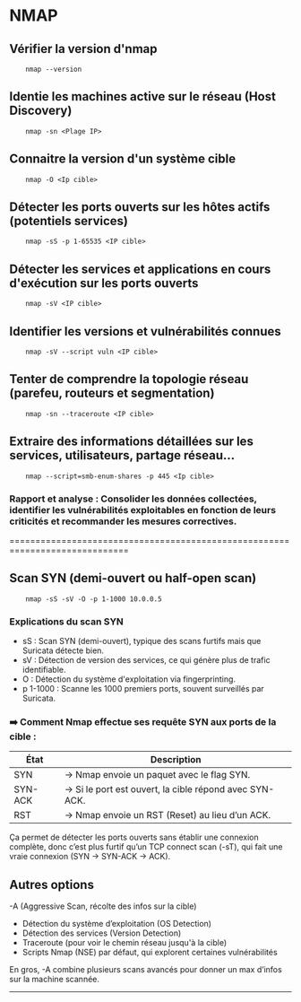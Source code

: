 # NMAP

## Vérifier la version d'nmap
```nmap
	nmap --version
```
## Identie les machines active sur le réseau (Host Discovery)
```nmap
	nmap -sn <Plage IP> 
```
## Connaitre la version d'un système cible
```nmap 
	nmap -O <Ip cible>
```	
## Détecter les ports ouverts sur les hôtes actifs (potentiels services)
```nmap
	nmap -sS -p 1-65535 <IP cible>
```
## Détecter les services et applications en cours d'exécution sur les ports ouverts
```nmap
	nmap -sV <IP cible>
```
## Identifier les versions et vulnérabilités connues
```nmap
	nmap -sV --script vuln <IP cible>
```
## Tenter de comprendre la topologie réseau (parefeu, routeurs et segmentation)
```nmap
	nmap -sn --traceroute <IP cible>
```
## Extraire des informations détaillées sur les services, utilisateurs, partage réseau...
```nmap
	nmap --script=smb-enum-shares -p 445 <Ip cible>
```
### Rapport et analyse : Consolider les données collectées, identifier les vulnérabilités exploitables en fonction de leurs criticités et recommander les mesures correctives. 

=============================================================================

## Scan SYN (demi-ouvert ou half-open scan)
```nmap
	nmap -sS -sV -O -p 1-1000 10.0.0.5
```
### Explications du scan SYN

* sS :		Scan SYN (demi-ouvert), typique des scans furtifs mais que Suricata détecte bien.
* sV :		Détection de version des services, ce qui génère plus de trafic identifiable.
* O :		Détection du système d'exploitation via fingerprinting.
* p 1-1000 :	Scanne les 1000 premiers ports, souvent surveillés par Suricata.

### ➡️ Comment Nmap effectue ses requête SYN aux ports de la cible :

| État     | Description |
|----------|-------------|
| SYN      | → Nmap envoie un paquet avec le flag SYN. |
| SYN-ACK  | → Si le port est ouvert, la cible répond avec SYN-ACK. |
| RST      | → Nmap envoie un RST (Reset) au lieu d’un ACK. |

Ça permet de détecter les ports ouverts sans établir une connexion complète, donc c’est plus furtif qu’un TCP connect scan (-sT), qui fait une vraie connexion (SYN → SYN-ACK → ACK).

## Autres options 
-A (Aggressive Scan, récolte des infos sur la cible)

* Détection du système d’exploitation (OS Detection)
* Détection des services (Version Detection)
* Traceroute (pour voir le chemin réseau jusqu'à la cible)
* Scripts Nmap (NSE) par défaut, qui explorent certaines vulnérabilités

En gros, -A combine plusieurs scans avancés pour donner un max d’infos sur la machine scannée.

-----------------------------------------------------------------------------------------------------


